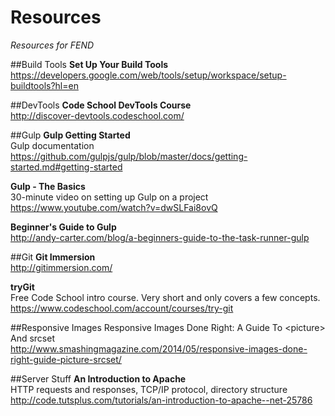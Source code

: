 # Resources
*Resources for FEND*

##Build Tools
**Set Up Your Build Tools**  
https://developers.google.com/web/tools/setup/workspace/setup-buildtools?hl=en

##DevTools
**Code School DevTools Course**  
http://discover-devtools.codeschool.com/

##Gulp
**Gulp Getting Started**  
Gulp documentation  
https://github.com/gulpjs/gulp/blob/master/docs/getting-started.md#getting-started

**Gulp - The Basics**  
30-minute video on setting up Gulp on a project  
https://www.youtube.com/watch?v=dwSLFai8ovQ  

**Beginner's Guide to Gulp**  
http://andy-carter.com/blog/a-beginners-guide-to-the-task-runner-gulp

##Git
**Git Immersion**  
http://gitimmersion.com/

**tryGit**  
Free Code School intro course. Very short and only covers a few concepts.  
https://www.codeschool.com/account/courses/try-git

##Responsive Images 
Responsive Images Done Right: A Guide To \<picture> And srcset  
http://www.smashingmagazine.com/2014/05/responsive-images-done-right-guide-picture-srcset/  

##Server Stuff
**An Introduction to Apache**  
HTTP requests and responses, TCP/IP protocol, directory structure  
http://code.tutsplus.com/tutorials/an-introduction-to-apache--net-25786
